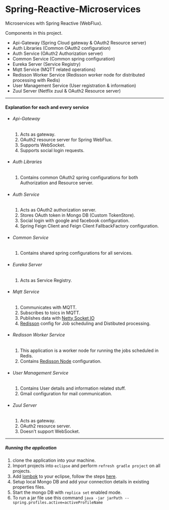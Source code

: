 
# Spring-Reactive-Microservices

Microservices with Spring Reactive (WebFlux).

Components in this project.

* Api-Gateway (Spring Cloud gateway & OAuth2 Resource server)
* Auth Libraries (Common OAuth2 configuration)
* Auth Service (OAuth2 Authorization server)
* Common Service (Common spring configuration)
* Eureka Server (Service Registry)
* Mqtt Service (MQTT related operations)
* Redisson Worker Service (Redisson worker node for distributed processing with Redis)
* User Management Service (User registration & information)
* Zuul Server (Netflix zuul & OAuth2 Resource server)

----------
#### Explanation for each and every service

* ###### Api-Gateway
    1. Acts as gateway.
    2. OAuth2 resource server for Spring WebFlux.
    3. Supports WebSocket.
    4. Supports social login requests.

* ###### Auth Libraries
    1. Contains common OAuth2 spring configurations for both Authorization and Resource server.

* ###### Auth Service
    1. Acts as OAuth2 authorization server.
    2. Stores OAuth token in Mongo DB (Custom TokenStore).
    3. Social login with google and facebook configuration.
    4. Spring Feign Client and Feign Client FallbackFactory configuration.    

* ###### Common Service
    1. Contains shared spring configurations for all services. 

* ###### Eureka Server
    1. Acts as Service Registry. 

* ###### Mqtt Service
    1. Communicates with MQTT.
    2. Subscribes to toics in MQTT.
    3. Publishes data with [Netty Socket IO](https://github.com/mrniko/netty-socketio)  
    4. [Redisson](https://github.com/redisson/redisson) config for Job scheduling and Distibuted processing.

* ###### Redisson Worker Service
    1. This application is a worker node for running the jobs scheduled in Redis.
    2. Contains [Redisson Node](https://github.com/redisson/redisson/wiki/2.-Configuration) configuration.

* ###### User Management Service
    1. Contains User details and information related stuff.
    2. Gmail configuration for mail communication.

* ###### Zuul Server
    1. Acts as gateway.
    2. OAuth2 resource server.
    3. Doesn't support WebSocket.
----------

##### Running the application

1. clone the application into your machine.
2. Import projects into  `eclipse` and perform `refresh gradle project` on all projects.
3. Add [lombok](https://projectlombok.org/) to your eclipse, follow the steps [here](https://projectlombok.org/setup/eclipse).
4. Setup local Mongo DB and add your connection details in existing properties files.
5. Start the mongo DB with `replica set` enabled mode.
6. To run a jar file use this command `java -jar jarPath --spring.profiles.active=activeProfileName`

